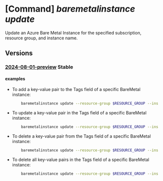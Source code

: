 # [Command] _baremetalinstance update_

Update an Azure Bare Metal Instance for the specified subscription, resource group, and instance name.

## Versions

### [2024-08-01-preview](/Resources/mgmt-plane/L3N1YnNjcmlwdGlvbnMve30vcmVzb3VyY2Vncm91cHMve30vcHJvdmlkZXJzL21pY3Jvc29mdC5iYXJlbWV0YWxpbmZyYXN0cnVjdHVyZS9iYXJlbWV0YWxpbnN0YW5jZXMve30=/2024-08-01-preview.xml) **Stable**

<!-- mgmt-plane /subscriptions/{}/resourcegroups/{}/providers/microsoft.baremetalinfrastructure/baremetalinstances/{} 2024-08-01-preview -->

#### examples

- To add a key-value pair to the Tags field of a specific BareMetal instance:
    ```bash
        baremetalinstance update --resource-group $RESOURCE_GROUP --instance-name $BM_INSTANCE_NAME --set tags.newKey=value
    ```

- To update a key-value pair in the Tags field of a specific BareMetal instance:
    ```bash
        baremetalinstance update --resource-group $RESOURCE_GROUP --instance-name $BM_INSTANCE_NAME --set tags.key=updatedValue
    ```

- To delete a key-value pair from the Tags field of a specific BareMetal instance:
    ```bash
        baremetalinstance update --resource-group $RESOURCE_GROUP --instance-name $BM_INSTANCE_NAME --remove tags.key
    ```

- To delete all key-value pairs in the Tags field of a specific BareMetal instance:
    ```bash
        baremetalinstance update --resource-group $RESOURCE_GROUP --instance-name $BM_INSTANCE_NAME --set tags={}
    ```
